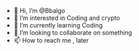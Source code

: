 - 👋 Hi, I’m @Bbalgo
- 👀 I’m interested in Coding and crypto
- 🌱 I’m currently learning Coding
- 💞️ I’m looking to collaborate on something
- 📫 How to reach me , later

<!---
Bbalgo/Bbalgo is a ✨ special ✨ repository because its `README.md` (this file) appears on your GitHub profile.
You can click the Preview link to take a look at your changes.
--->
